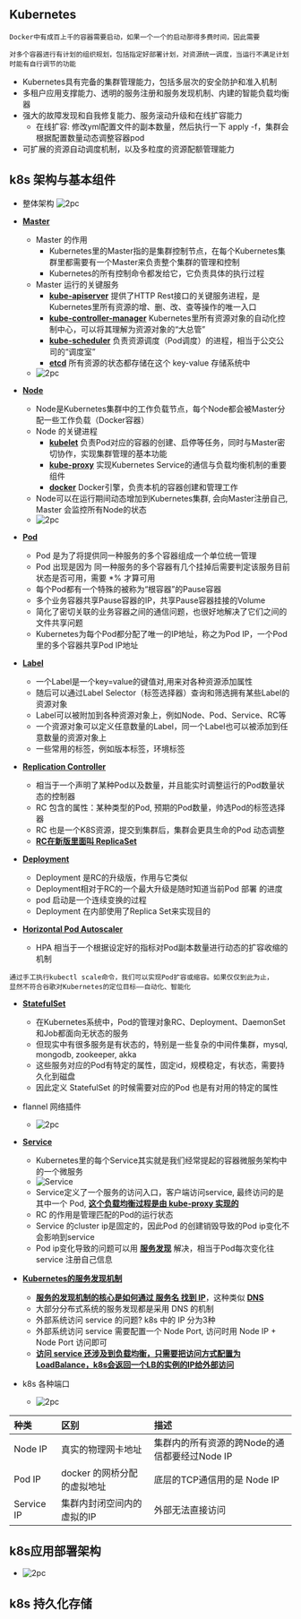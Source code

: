 ## Kubernetes

```
Docker中有成百上千的容器需要启动，如果一个一个的启动那得多费时间，因此需要

对多个容器进行有计划的组织规划，包括指定好部署计划，对资源统一调度，当运行不满足计划时能有自行调节的功能
```
- Kubernetes具有完备的集群管理能力，包括多层次的安全防护和准入机制
- 多租户应用支撑能力、透明的服务注册和服务发现机制、内建的智能负载均衡器
- 强大的故障发现和自我修复能力、服务滚动升级和在线扩容能力
    - 在线扩容: 修改yml配置文件的副本数量，然后执行一下 apply -f，集群会根据配置数量动态调整容器pod
- 可扩展的资源自动调度机制，以及多粒度的资源配额管理能力

## k8s 架构与基本组件
- 整体架构 
![2pc](https://github.com/caesar-empereur/read-book/blob/master/photo/k8s/k8s-整体架构.png)

- **[Master](#)**
    - Master 的作用
        - Kubernetes里的Master指的是集群控制节点，在每个Kubernetes集群里都需要有一个Master来负责整个集群的管理和控制
        - Kubernetes的所有控制命令都发给它，它负责具体的执行过程
    - Master 运行的关键服务
        - **[kube-apiserver](#)** 提供了HTTP Rest接口的关键服务进程，是Kubernetes里所有资源的增、删、改、查等操作的唯一入口
        - **[kube-controller-manager](#)** Kubernetes里所有资源对象的自动化控制中心，可以将其理解为资源对象的“大总管”
        - **[kube-scheduler](#)** 负责资源调度（Pod调度）的进程，相当于公交公司的“调度室”
        - **[etcd](#)** 所有资源的状态都存储在这个 key-value 存储系统中
    - ![2pc](https://github.com/caesar-empereur/read-book/blob/master/photo/k8s/k8s-master组件.png)
- **[Node](#)**
    - Node是Kubernetes集群中的工作负载节点，每个Node都会被Master分配一些工作负载（Docker容器）
    - Node 的关键进程
        - **[kubelet](#)** 负责Pod对应的容器的创建、启停等任务，同时与Master密切协作，实现集群管理的基本功能
        - **[kube-proxy](#)** 实现Kubernetes Service的通信与负载均衡机制的重要组件
        - **[docker](#)** Docker引擎，负责本机的容器创建和管理工作
    - Node可以在运行期间动态增加到Kubernetes集群, 会向Master注册自己, Master 会监控所有Node的状态
    - ![2pc](https://github.com/caesar-empereur/read-book/blob/master/photo/k8s/k8s-node组件.png)
- **[Pod](#)**
    - Pod 是为了将提供同一种服务的多个容器组成一个单位统一管理
    - Pod 出现是因为 同一种服务的多个容器有几个挂掉后需要判定该服务目前状态是否可用，需要 *% 才算可用
    - 每个Pod都有一个特殊的被称为“根容器”的Pause容器
    - 多个业务容器共享Pause容器的IP，共享Pause容器挂接的Volume
    - 简化了密切关联的业务容器之间的通信问题，也很好地解决了它们之间的文件共享问题
    - Kubernetes为每个Pod都分配了唯一的IP地址，称之为Pod IP，一个Pod里的多个容器共享Pod IP地址
- **[Label](#)**
    - 一个Label是一个key=value的键值对,用来对各种资源添加属性
    - 随后可以通过Label Selector（标签选择器）查询和筛选拥有某些Label的资源对象
    - Label可以被附加到各种资源对象上，例如Node、Pod、Service、RC等
    - 一个资源对象可以定义任意数量的Label，同一个Label也可以被添加到任意数量的资源对象上
    - 一些常用的标签，例如版本标签，环境标签
- **[Replication Controller](#)**
    - 相当于一个声明了某种Pod以及数量，并且能实时调整运行的Pod数量状态的控制器
    - RC 包含的属性：某种类型的Pod, 预期的Pod数量，帅选Pod的标签选择器
    - RC 也是一个K8S资源，提交到集群后，集群会更具生命的Pod 动态调整
    - **[RC在新版里面叫 ReplicaSet](#)**
    
- **[Deployment](#)**
    - Deployment 是RC的升级版，作用与它类似
    - Deployment相对于RC的一个最大升级是随时知道当前Pod 部署 的进度
    - pod 启动是一个连续变换的过程
    - Deployment 在内部使用了Replica Set来实现目的
    
- **[Horizontal Pod Autoscaler](#)**
    - HPA 相当于一个根据设定好的指标对Pod副本数量进行动态的扩容收缩的机制
```
通过手工执行kubectl scale命令，我们可以实现Pod扩容或缩容。如果仅仅到此为止，
显然不符合谷歌对Kubernetes的定位目标——自动化、智能化
```

- **[StatefulSet](#)**
    - 在Kubernetes系统中，Pod的管理对象RC、Deployment、DaemonSet和Job都面向无状态的服务
    - 但现实中有很多服务是有状态的，特别是一些复杂的中间件集群，mysql, mongodb, zookeeper, akka
    - 这些服务对应的Pod有特定的属性，固定id，规模稳定，有状态，需要持久化到磁盘
    - 因此定义 StatefulSet 的时候需要对应的Pod 也是有对用的特定的属性

- flannel 网络插件
    - ![2pc](https://github.com/caesar-empereur/read-book/blob/master/photo/k8s/k8s-flannel.png)
- **[Service](#)**
    - Kubernetes里的每个Service其实就是我们经常提起的容器微服务架构中的一个微服务
    - ![Service](https://github.com/caesar-empereur/read-book/blob/master/photo/k8s-service.png)
    - Service定义了一个服务的访问入口，客户端访问service, 最终访问的是其中一个 Pod, **[这个负载均衡过程是由 kube-proxy 实现的](#)**
    - RC  的作用是管理匹配的Pod的运行状态
    - Service 的cluster ip是固定的，因此Pod 的创建销毁导致的Pod ip变化不会影响到service
    - Pod ip变化导致的问题可以用 **[服务发现](#)** 解决，相当于Pod每次变化往 service 注册自己信息
- **[Kubernetes的服务发现机制](#)**
    - **[服务的发现机制的核心是如何通过 服务名 找到 IP](#)**，这种类似 **[DNS](#)**
    - 大部分分布式系统的服务发现都是采用 DNS 的机制
    - 外部系统访问 service 的问题? k8s 中的 IP 分为3种
    - 外部系统访问 service 需要配置一个 Node Port, 访问时用 Node IP + Node Port 访问即可
    - **[访问 service 还涉及到负载均衡，只需要把访问方式配置为 LoadBalance，k8s会返回一个LB的实例的IP给外部访问](#)**
- k8s 各种端口
    - ![2pc](https://github.com/caesar-empereur/read-book/blob/master/photo/k8s/k8s-端口.png)

| 种类  | 区别  | 描述|
|:---------------|:-----------|:---------|
| Node IP | 真实的物理网卡地址 | 集群内的所有资源的跨Node的通信都要经过Node IP|
| Pod IP | docker 的网桥分配的虚拟地址 | 底层的TCP通信用的是 Node IP|
| Service IP | 集群内封闭空间内的虚拟的IP | 外部无法直接访问|
    
## k8s应用部署架构
   - ![2pc](https://github.com/caesar-empereur/read-book/blob/master/photo/k8s/k8s-应用部署架构.png)

## k8s 持久化存储
